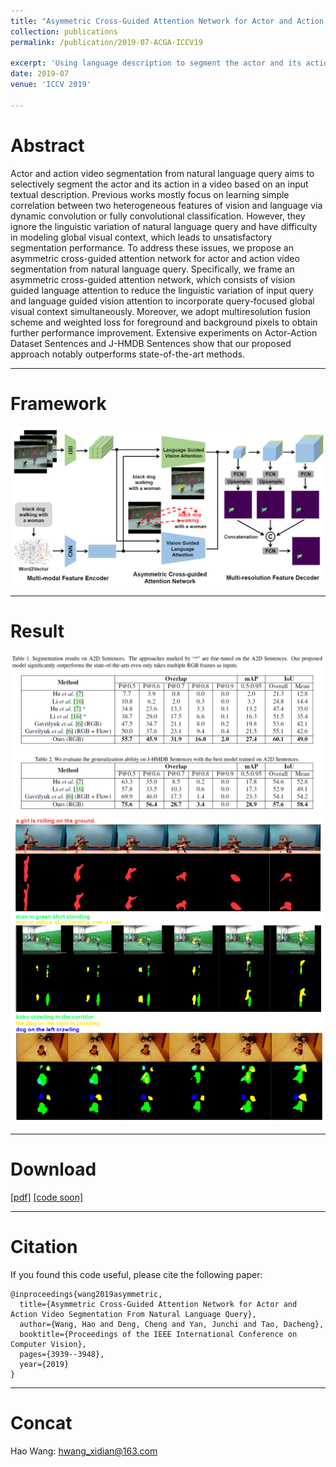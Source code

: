 ```yaml
---
title: "Asymmetric Cross-Guided Attention Network for Actor and Action Video Segmentation From Natural Language Query, ICCV 2019"
collection: publications
permalink: /publication/2019-07-ACGA-ICCV19

excerpt: 'Using language description to segment the actor and its action in video, SOTA performance'
date: 2019-07
venue: 'ICCV 2019'

---
```

# Abstract
Actor and action video segmentation from natural language query aims to selectively segment the actor and its
action in a video based on an input textual description. Previous works mostly focus on learning simple correlation between
two heterogeneous features of vision and language via dynamic convolution or fully convolutional classification.
However, they ignore the linguistic variation of natural language query and have difficulty in modeling global
visual context, which leads to unsatisfactory segmentation performance. To address these issues, we propose an asymmetric
cross-guided attention network for actor and action video segmentation from natural language query. Specifically,
we frame an asymmetric cross-guided attention network, which consists of vision guided language attention to
reduce the linguistic variation of input query and language guided vision attention to incorporate query-focused global
visual context simultaneously. Moreover, we adopt multiresolution fusion scheme and weighted loss for foreground
and background pixels to obtain further performance improvement. Extensive experiments on Actor-Action Dataset
Sentences and J-HMDB Sentences show that our proposed approach notably outperforms state-of-the-art methods.

---
# Framework
![image](/files/ICCV19/framework.png)

---
# Result
![image](/files/ICCV19/res.png)
![image](/files/ICCV19/res2.png)

---
# Download
[[pdf]](/files/ICCV19/acga.pdf)
[[code soon]]()


---
# Citation
If you found this code useful, please cite the following paper:

    @inproceedings{wang2019asymmetric,
      title={Asymmetric Cross-Guided Attention Network for Actor and Action Video Segmentation From Natural Language Query},
      author={Wang, Hao and Deng, Cheng and Yan, Junchi and Tao, Dacheng},
      booktitle={Proceedings of the IEEE International Conference on Computer Vision},
      pages={3939--3948},
      year={2019}
    }


---
# Concat
Hao Wang: hwang_xidian@163.com

